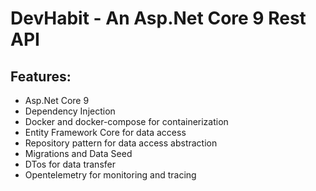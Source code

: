 # DevHabit - An Asp.Net Core 9 Rest API

## Features:

- Asp.Net Core 9
- Dependency Injection
- Docker and docker-compose for containerization
- Entity Framework Core for data access
- Repository pattern for data access abstraction
- Migrations and Data Seed
- DTos for data transfer
- Opentelemetry for monitoring and tracing